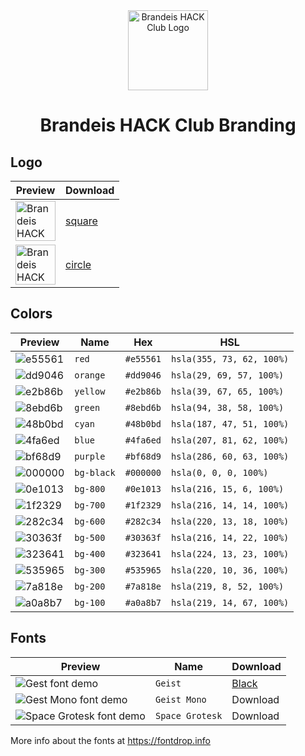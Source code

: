<div align="center">
  <img src="./logos/hack-logo.svg" alt="Brandeis HACK Club Logo" width="128">
  <h1>Brandeis HACK Club Branding</h1>
</div>

## Logo

| Preview                                                                                      | Download                               |
| -------------------------------------------------------------------------------------------- | -------------------------------------- |
| <img src="./logos/hack-logo.svg" alt="Brandeis HACK Club Logo" width="64">                   | [square](./logos/hack-logo.svg)        |
| <img src="./logos/hack-logo-circle.svg" alt="Brandeis HACK Club Logo (circular)" width="64"> | [circle](./logos/hack-logo-circle.svg) |

## Colors

| Preview                                      | Name       | Hex       | HSL                       |
| -------------------------------------------- | ---------- | --------- | ------------------------- |
| <img src="./colors/e55561.svg" alt="e55561"> | `red`      | `#e55561` | `hsla(355, 73, 62, 100%)` |
| <img src="./colors/dd9046.svg" alt="dd9046"> | `orange`   | `#dd9046` | `hsla(29, 69, 57, 100%)`  |
| <img src="./colors/e2b86b.svg" alt="e2b86b"> | `yellow`   | `#e2b86b` | `hsla(39, 67, 65, 100%)`  |
| <img src="./colors/8ebd6b.svg" alt="8ebd6b"> | `green`    | `#8ebd6b` | `hsla(94, 38, 58, 100%)`  |
| <img src="./colors/48b0bd.svg" alt="48b0bd"> | `cyan`     | `#48b0bd` | `hsla(187, 47, 51, 100%)` |
| <img src="./colors/4fa6ed.svg" alt="4fa6ed"> | `blue`     | `#4fa6ed` | `hsla(207, 81, 62, 100%)` |
| <img src="./colors/bf68d9.svg" alt="bf68d9"> | `purple`   | `#bf68d9` | `hsla(286, 60, 63, 100%)` |
| <img src="./colors/000000.svg" alt="000000"> | `bg-black` | `#000000` | `hsla(0, 0, 0, 100%)`     |
| <img src="./colors/0e1013.svg" alt="0e1013"> | `bg-800`   | `#0e1013` | `hsla(216, 15, 6, 100%)`  |
| <img src="./colors/1f2329.svg" alt="1f2329"> | `bg-700`   | `#1f2329` | `hsla(216, 14, 14, 100%)` |
| <img src="./colors/282c34.svg" alt="282c34"> | `bg-600`   | `#282c34` | `hsla(220, 13, 18, 100%)` |
| <img src="./colors/30363f.svg" alt="30363f"> | `bg-500`   | `#30363f` | `hsla(216, 14, 22, 100%)` |
| <img src="./colors/323641.svg" alt="323641"> | `bg-400`   | `#323641` | `hsla(224, 13, 23, 100%)` |
| <img src="./colors/535965.svg" alt="535965"> | `bg-300`   | `#535965` | `hsla(220, 10, 36, 100%)` |
| <img src="./colors/7a818e.svg" alt="7a818e"> | `bg-200`   | `#7a818e` | `hsla(219, 8, 52, 100%)`  |
| <img src="./colors/a0a8b7.svg" alt="a0a8b7"> | `bg-100`   | `#a0a8b7` | `hsla(219, 14, 67, 100%)` |

## Fonts

| Preview                                                                  | Name            | Download |
| ------------------------------------------------------------------------ | --------------- | -------- |
| <img src="./fonts/geist-demo.svg" alt="Gest font demo">                  | `Geist`         | [Black](./fonts/Geist/static/Geist-Black.ttf) | [Bold](./fonts/Geist/static/Geist-Bold.ttf) | [ExtraBold](./fonts/Geist/static/Geist-ExtraBold.ttf) | [SemiBold](./fonts/Geist/static/Geist-SemiBold.ttf) | [Medium](./fonts/Geist/static/Geist-Medium.ttf) | [Regular](./fonts/Geist/static/Geist-Regular.ttf) | [ExtraLight](./fonts/Geist/static/Geist-ExtraLight.ttf) | [Light](./fonts/Geist/static/Geist-Light.ttf) | [Thin](./fonts/Geist/static/Geist-Thin.ttf) |
| <img src="./fonts/geist-mono-demo.svg" alt="Gest Mono font demo">        | `Geist Mono`    | Download |
| <img src="./fonts/space-grotesk-demo.svg" alt="Space Grotesk font demo"> | `Space Grotesk` | Download |



More info about the fonts at <https://fontdrop.info>
